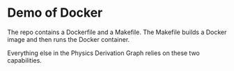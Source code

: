 # Demo of Docker

The repo contains a Dockerfile and a Makefile. The Makefile builds a Docker image and then runs the Docker container.

Everything else in the Physics Derivation Graph relies on these two capabilities.
